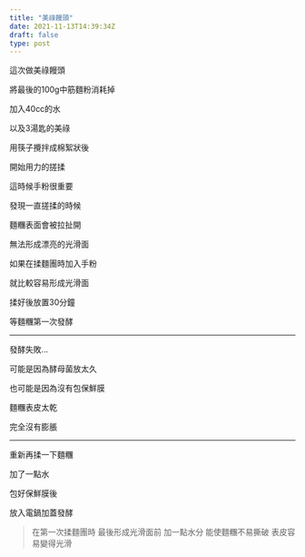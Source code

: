 ```yaml
---
title: "美祿饅頭"
date: 2021-11-13T14:39:34Z
draft: false
type: post
---
```

這次做美祿饅頭

將最後的100g中筋麵粉消耗掉

加入40cc的水

以及3湯匙的美祿

用筷子攪拌成棉絮狀後

開始用力的搓揉

這時候手粉很重要

發現一直搓揉的時候

麵糰表面會被拉扯開

無法形成漂亮的光滑面

如果在揉麵團時加入手粉

就比較容易形成光滑面

揉好後放置30分鐘

等麵糰第一次發酵

---
發酵失敗...

可能是因為酵母菌放太久

也可能是因為沒有包保鮮膜

麵糰表皮太乾

完全沒有膨脹

---
重新再揉一下麵糰

加了一點水

包好保鮮膜後

放入電鍋加蓋發酵

>在第一次揉麵團時
>最後形成光滑面前
>加一點水分
>能使麵糰不易撕破
>表皮容易變得光滑

